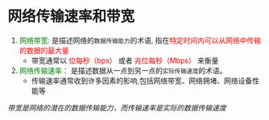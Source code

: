 # 网络传输速率和带宽

1. <font color=green>网络带宽:</font> 是描述网络的`数据传输能力`的术语, 指在<font color=red>特定时间内可以从网络中传输的数据的最大量</font>
    * 带宽通常以 <font color=red>位每秒（bps）</font> 或者 <font color=red>兆位每秒（Mbps）</font> 来衡量
2. <font color=green>网络传输速率：</font> 是描述数据从一点到另一点的`实际传输速度`的术语。
    * 传输速率通常收到许多因素的影响,包括网络带宽、网络拥堵、网络设备性能等

*带宽是网络的潜在的数据传输能力，而传输速率是实际的数据传输速度*
